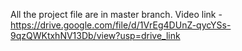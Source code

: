 All the project file are in master branch.
Video link - https://drive.google.com/file/d/1VrEg4DUnZ-qycYSs-9qzQWKtxhNV13Db/view?usp=drive_link
